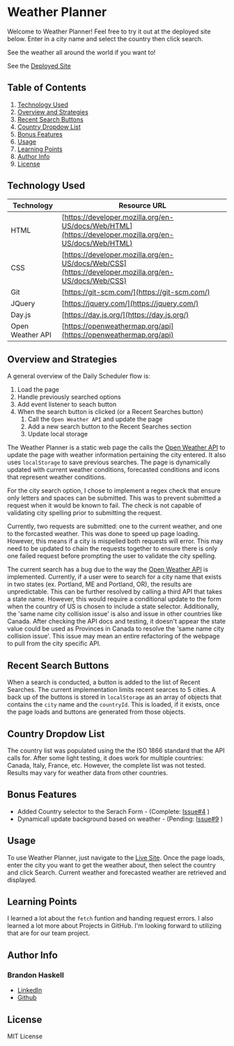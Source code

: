 # Weather Planner

Welcome to Weather Planner!  Feel free to try it out at the deployed site below.  Enter in a city name and select the country then click search.

See the weather all around the world if you want to!

See the [Deployed Site](https://bhaskell7901.github.io/weather-planner/)


## Table of Contents

1. [Technology Used](#technology-used)
2. [Overview and Strategies](#overview-and-strategies)
3. [Recent Search Buttons](#recent-search-buttons)
4. [Country Dropdow List](#country-dropdow-list)
5. [Bonus Features](#bonus-features)
6. [Usage](#usage)
7. [Learning Points](#learning-points)
8. [Author Info](#author-info)
9. [License](#license)


## Technology Used 

| Technology | Resource URL | 
| ------------- | ------------- | 
| HTML | [https://developer.mozilla.org/en-US/docs/Web/HTML](https://developer.mozilla.org/en-US/docs/Web/HTML) |
| CSS | [https://developer.mozilla.org/en-US/docs/Web/CSS](https://developer.mozilla.org/en-US/docs/Web/CSS) |
| Git | [https://git-scm.com/](https://git-scm.com/) |  
| JQuery | [https://jquery.com/](https://jquery.com/) |
| Day.js | [https://day.js.org/](https://day.js.org/) |
| Open Weather API | [https://openweathermap.org/api](https://openweathermap.org/api) |


## Overview and Strategies

A general overview of the Daily Scheduler flow is:
1. Load the page
1. Handle previously searched options
1. Add event listener to seach button
1. When the search button is clicked (or a Recent Searches button)
    1. Call the ```Open Weather API``` and update the page
    1. Add a new search button to the Recent Searches section
    1. Update local storage

The Weather Planner is a static web page the calls the [Open Weather API](https://openweathermap.org/api) to update the page with weather information pertaining the city entered.  It also uses ```localStorage``` to save previous searches.  The page is dynamically updated with current weather conditions, forecasted conditions and icons that represent weather conditions.

For the city search option, I chose to implement a regex check that ensure only letters and spaces can be submitted.  This was to prevent submitted a request when it would be known to fail.  The check is not capable of validating city spelling prior to submitting the request.

Currently, two requests are submitted: one to the current weather, and one to the forcasted weather.  This was done to speed up page loading.  However, this means if a city is mispelled both requests will error.  This may need to be updated to chain the requests together to ensure there is only one failed request before prompting the user to validate the city spelling.

The current search has a bug due to the way the [Open Weather API](https://openweathermap.org/api) is implemented.  Currently, if a user were to search for a city name that exists in two states (ex. Portland, ME and Portland, OR), the results are unpredictable.  This can be further resolved by calling a third API that takes a state name.  However, this would require a conditional update to the form when the country of US is chosen to include a state selector.  Additionally, the 'same name city collision issue' is also and issue in other countries like Canada.  After checking the API docs and testing, it doesn't appear the state value could be used as Provinces in Canada to resolve the 'same name city collision issue'.  This issue may mean an entire refactoring of the webpage to pull from the city specific API.


## Recent Search Buttons

When a search is conducted, a button is added to the list of Recent Searches.  The current implementation limits recent searces to 5 cities.  A back up of the buttons is stored in ```localStorage``` as an array of objects that contains the ```city``` name and the ```countryId```.  This is loaded, if it exists, once the page loads and buttons are generated from those objects.


## Country Dropdow List

The country list was populated using the the ISO 1866 standard that the API calls for.  After some light testing, it does work for multiple countries: Canada, Italy, France, etc.  However, the complete list was not tested.  Results may vary for weather data from other countries.

## Bonus Features

* Added Country selector to the Serach Form - (Complete: [Issue#4](https://github.com/bhaskell7901/weather-planner/issues/4) )
* Dynamicall update background based on weather - (Pending: [Issue#9](https://github.com/bhaskell7901/weather-planner/issues/9) )


## Usage


To use Weather Planner, just navigate to the [Live Site](https://bhaskell7901.github.io/weather-planner/).  Once the page loads, enter the city you want to get the weather about, then select the country and click Search.  Current weather and forecasted weather are retrieved and displayed.


## Learning Points 

I learned a lot about the ```fetch``` funtion and handing request errors.  I also learned a lot more about Projects in GitHub.  I'm looking forward to utilizing that are for our team project.   


## Author Info

### Brandon Haskell

* [LinkedIn](https://www.linkedin.com/in/BrandonDHaskell)
* [Github](https://github.com/bhaskell7901)

## License

MIT License
